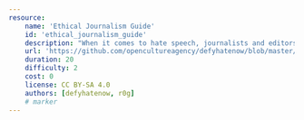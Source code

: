 ```yaml
---
resource:
    name: 'Ethical Journalism Guide'
    id: 'ethical_journalism_guide'
    description: "When it comes to hate speech, journalists and editors must pause and take the time to judge the potential impact of offensive, inflammatory content."
    url: 'https://github.com/opencultureagency/defyhatenow/blob/master/CAMEROON/SocialMedia-FieldGuide/ethical%20journalism%20guide.pdf'
    duration: 20    
    difficulty: 2   
    cost: 0      
    license: CC BY-SA 4.0
    authors: [defyhatenow, r0g]
    # marker
---
```

